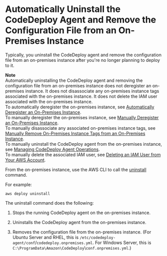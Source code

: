 # Automatically Uninstall the CodeDeploy Agent and Remove the Configuration File from an On\-Premises Instance<a name="on-premises-instances-operations-uninstall-agent"></a>

Typically, you uninstall the CodeDeploy agent and remove the configuration file from an on\-premises instance after you're no longer planning to deploy to it\.

**Note**  
Automatically uninstalling the CodeDeploy agent and removing the configuration file from an on\-premises instance does not deregister an on\-premises instance\. It does not disassociate any on\-premises instance tags associated with the on\-premises instance\. It does not delete the IAM user associated with the on\-premises instance\.   
To automatically deregister the on\-premises instance, see [Automatically Deregister an On\-Premises Instance](on-premises-instances-operations-deregister-automatically.md)\.  
To manually deregister the on\-premises instance, see [Manually Deregister an On\-Premises Instance](on-premises-instances-operations-deregister-manually.md)\.  
To manually disassociate any associated on\-premises instance tags, see [Manually Remove On\-Premises Instance Tags from an On\-Premises Instance](on-premises-instances-operations-remove-tags.md)\.  
To manually uninstall the CodeDeploy agent from the on\-premises instance, see [Managing CodeDeploy Agent Operations](codedeploy-agent-operations.md)\.  
To manually delete the associated IAM user, see [Deleting an IAM User from Your AWS Account](https://docs.aws.amazon.com/IAM/latest/UserGuide/Using_DeletingUserFromAccount.html)\. 

From the on\-premises instance, use the AWS CLI to call the [uninstall](https://docs.aws.amazon.com/cli/latest/reference/deploy/uninstall.html) command\.

For example:

```
aws deploy uninstall
```

The uninstall command does the following:

1. Stops the running CodeDeploy agent on the on\-premises instance\.

1. Uninstalls the CodeDeploy agent from the on\-premises instance\.

1. Removes the configuration file from the on\-premises instance\. \(For Ubuntu Server and RHEL, this is `/etc/codedeploy-agent/conf`/`codedeploy.onpremises.yml`\. For Windows Server, this is `C:\ProgramData\Amazon\CodeDeploy`\\`conf.onpremises.yml`\.\)